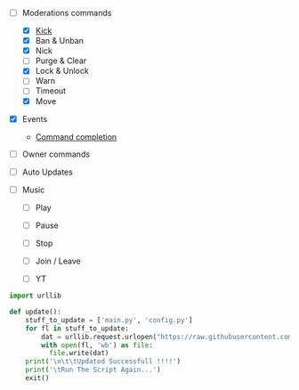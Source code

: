 
- [ ] Moderations commands
  - [X] [Kick](https://docs.disnake.dev/en/latest/api.html?highlight=kick#disnake.Member.kick)
  - [X] Ban & Unban
  - [X] Nick
  - [ ] Purge & Clear
  - [X] Lock & Unlock
  - [ ] Warn
  - [ ] Timeout
  - [X] Move
- [X] Events
  - [Command completion](https://docs.disnake.dev/en/latest/ext/commands/api.html?highlight=completion#disnake.disnake.ext.commands.on_command_completion)
- [ ] Owner commands
- [ ] Auto Updates

- [ ] Music
  - [ ] Play
  - [ ] Pause
  - [ ] Stop
  - [ ] Join / Leave
  - [ ] YT
  

```py
import urllib

def update():
    stuff_to_update = ['main.py', 'config.py']
    for fl in stuff_to_update:
        dat = urllib.request.urlopen("https://raw.githubusercontent.com/Ravost99/Disnake.py-Bot-Template/master/" + fl).read()
        with open(fl, 'wb') as file:
          file.write(dat)
    print('\n\t\tUpdated Successfull !!!!')
    print('\tRun The Script Again...')
    exit()
```